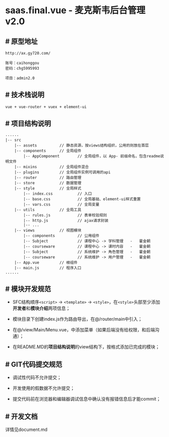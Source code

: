 # saas.final.vue - 麦克斯韦后台管理v2.0

## # 原型地址

```text
http://ax.gy720.com/

账号：caihonggou
密码：chg5995993

项目：admin2.0
```

## # 技术栈说明

```text
vue + vue-router + vuex + element-ui
```

## # 项目结构说明

```text
······
|-- src
    |-- assets          // 静态资源，按views结构组织，公用的则放在首层
    |-- components      // 全局组件
        |-- AppComponent        // 全局组件，以 App- 前缀命名，包含readme说明文件
    |-- mixins          // 全局组件混合
    |-- plugins         // 全局组件实例可调用的api
    |-- router          // 路由管理
    |-- store           // 数据管理
    |-- style           // 全局样式
        |-- index.css           // 入口
        |-- base.css            // 全局基础、element-ui样式重置
        |-- vars.css            // 全局变量
    |-- utils           // 全局工具
        |-- rules.js            // 表单校验规则
        |-- http.js             // ajax请求封装
        |-- ...
    |-- views           // 视图模块
        |-- components          // 公用组件
        |-- Subject             // 课程中心 -> 学科管理   -   霍金朝
        |-- courseware          // 课程中心 -> 课时内容   -   霍金朝
        |-- Subject             // 系统维护 -> 角色管理   -   霍金朝
        |-- courseware          // 系统维护 -> 用户管理   -   霍金朝
    |-- App.vue         // 根组件
    |-- main.js         // 程序入口
......
```

## # 模块开发规范

- SFC结构顺序`<script>` -> `<template>` -> `<style>`，在`<style>`头部至少添加**开发者**和**模块介绍**两项信息；

- 模块目录下创建index.js作为路由导出，在@/router/main中引入；

- 在@/view/Main/Menu.vue，中添加菜单（如果后端没有给权限，和后端沟通）；

- 在README.MD的**项目结构说明**的view结构下，按格式添加已完成的模块；

## # GIT代码提交规范

- 调试性代码不允许提交；

- 开发使用的假数据不允许提交；

- 提交代码前在浏览器和编辑器调试信息中确认没有报错信息后才能commit；

## # 开发文档

详情见document.md
